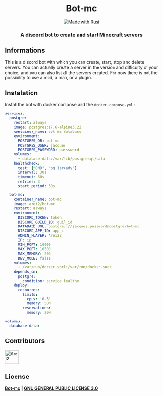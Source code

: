
<!--suppress HtmlDeprecatedAttribute -->
<div align="center">
    <h1>
      Bot-mc
    </h1>
    <div>
        <a href="https://www.rust-lang.org/">
            <img src="https://img.shields.io/badge/Rust-000000?style=for-the-badge&logo=rust&logoColor=white" alt="Made with Rust">
        </a>
    </div>
    <h3>
        <strong>A discord bot to create and start Minecraft servers</strong>
    </h3>
</div>

## Informations
This is a discord bot with which you can create, start, stop and delete servers. You can actually create a server in the version and difficulty of your choice, and you can also list all the servers created. For now there is not the possibility to use a mod, a map, or a plugin.

## Instalation
Install the bot with docker compose and the ``docker-compose.yml`` :
```yml
services:
  postgre:
    restart: always
    image: postgres:17.6-alpine3.22
    container_name: bot-mc-database
    environment:
      POSTGRES_DB: bot-mc
      POSTGRES_USER: jacques
      POSTGRES_PASSWORD: passsword
    volumes:
      - database-data:/var/lib/postgresql/data
    healthcheck:
      test: ["CMD", "pg_isready"]
      interval: 30s
      timeout: 60s
      retries: 3
      start_period: 60s

  bot-mc:
    container_name: bot-mc
    image: arei2/bot-mc
    restart: always
    environment:
      DISCORD_TOKEN: token
      DISCORD_GUILD_ID: guil_id
      DATABASE_URL: postgres://jacques:password@postgre/bot-mc
      DISCORD_APP_ID: app_i
      ADMIN_PLAYER: Arei22
      IP: ip
      MIN_PORT: 10000
      MAX_PORT: 10500
      MAX_MEMORY: 20G
      DEV_MODE: false
    volumes:
      - /var/run/docker.sock:/var/run/docker.sock
    depends_on:
      postgre:
        condition: service_healthy
    deploy:
      resources:
        limits:
          cpus: '0.5'
          memory: 50M
        reservations:
          memory: 20M

volumes:
  database-data:
```

## Contributors
[<img width="45" src="https://avatars.githubusercontent.com/u/126862312?s=96&v=4" alt="Arei2">](https://github.com/Arei22)

## License
**[Bot-mc](https://github.com/arei22) | [GNU GENERAL PUBLIC LICENSE 3.0](https://github.com/arei22/Bot-mc/blob/main/LICENSE.txt)**
